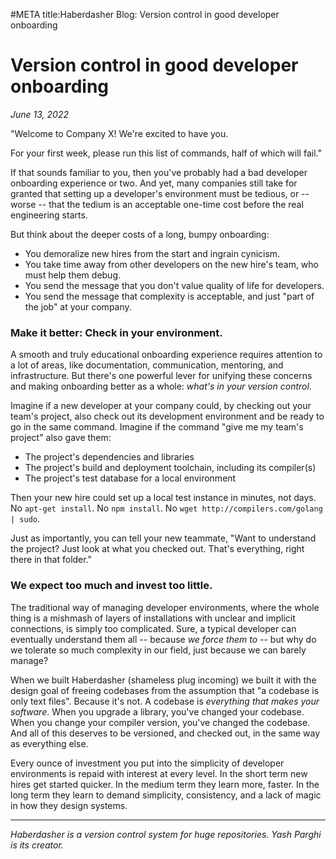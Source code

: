 #META title:Haberdasher Blog: Version control in good developer onboarding

# Version control in good developer onboarding

_June 13, 2022_

"Welcome to Company X! We're excited to have you.

For your first week, please run this list of commands, half of which will fail."

If that sounds familiar to you, then you've probably had a bad developer onboarding experience or two. And yet, many companies still take for granted that setting up a developer's environment must be tedious, or -- worse -- that the tedium is an acceptable one-time cost before the real engineering starts.

But think about the deeper costs of a long, bumpy onboarding:

- You demoralize new hires from the start and ingrain cynicism.
- You take time away from other developers on the new hire's team, who must help them debug.
- You send the message that you don't value quality of life for developers.
- You send the message that complexity is acceptable, and just "part of the job" at your company.

### Make it better: Check in your environment.

A smooth and truly educational onboarding experience requires attention to a lot of areas, like documentation, communication, mentoring, and infrastructure. But there's one powerful lever for unifying these concerns and making onboarding better as a whole: _what's in your version control_.

Imagine if a new developer at your company could, by checking out your team's project, also check out its development environment and be ready to go in the same command. Imagine if the command "give me my team's project" also gave them:

- The project's dependencies and libraries
- The project's build and deployment toolchain, including its compiler(s)
- The project's test database for a local environment

Then your new hire could set up a local test instance in minutes, not days. No `apt-get install`. No `npm install`. No `wget http://compilers.com/golang | sudo`.

Just as importantly, you can tell your new teammate, "Want to understand the project? Just look at what you checked out. That's everything, right there in that folder."

### We expect too much and invest too little.

The traditional way of managing developer environments, where the whole thing is a mishmash of layers of installations with unclear and implicit connections, is simply too complicated. Sure, a typical developer can eventually understand them all -- because _we force them to_ -- but why do we tolerate so much complexity in our field, just because we can barely manage?

When we built Haberdasher (shameless plug incoming) we built it with the design goal of freeing codebases from the assumption that "a codebase is only text files". Because it's not. A codebase is _everything that makes your software_. When you upgrade a library, you've changed your codebase. When you change your compiler version, you've changed the codebase. And all of this deserves to be versioned, and checked out, in the same way as everything else.

Every ounce of investment you put into the simplicity of developer environments is repaid with interest at every level. In the short term new hires get started quicker. In the medium term they learn more, faster. In the long term they learn to demand simplicity, consistency, and a lack of magic in how they design systems.

---

_Haberdasher is a version control system for huge repositories. Yash Parghi is its creator._

